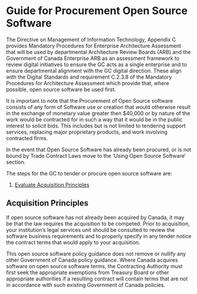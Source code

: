 # Guide for Procurement Open Source Software 

The Directive on Management of Information Technology, Appendix C provides Mandatory Procedures for Enterprise Architecture Assessment that will be used by departmental Architecture Review Boards (ARB) and the Government of Canada Enterprise ARB as an assessment framework to review digital initiatives to ensure the GC acts as a single enterprise and to ensure departmental alignment with the GC digital direction.
These align with the Digital Standards and requirement C.2.3.8 of the Mandatory Procedures for Architecture Assessment which provide that, where possible, open source software be used first.

It is important to note that the Procurement of Open Source software consists of any form of Software use or creation that would otherwise result in the exchange of monetary value greater then $40,000 or by nature of the work would be contracted for in such a way that it would be in the public interest to solicit bids. This includes but is not limited to tendering support services, replacing major proprietary products, and work involving contracted firms.

In the event that Open Source Software has already been procured, or is not bound by Trade Contract Laws move to the ‘Using Open Source Software’ section.

The steps for the GC to tender or procure open source software are:
1. [Evaluate Acquisition Principles](#acquisition-principles)

## Acquisition Principles

If open source software has not already been acquired by Canada, it may be that the law requires the acquisition to be competed.  Prior to acquisition, your institution’s legal services unit should be consulted to review the software business requirements and to properly specify in any tender notice the contract terms that would apply to your acquisition.  

This open source software policy guidance does not remove or nullify any other Government of Canada policy guidance.  Where Canada acquires software on open source software terms, the Contracting Authority must first seek the appropriate exemptions from Treasury Board or other appropriate authorities if a resulting contract will contain terms that are not in accordance with such existing Government of Canada policies.
